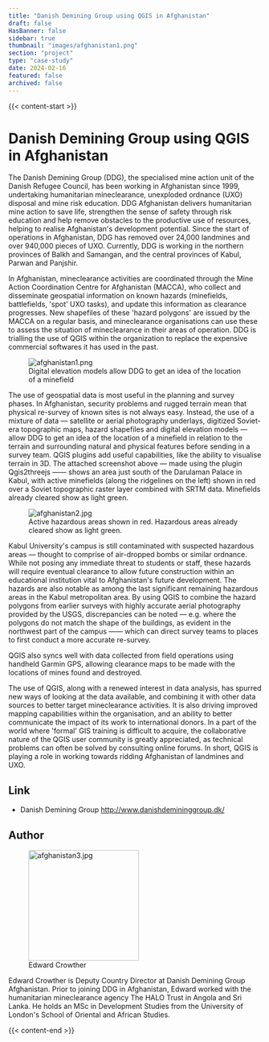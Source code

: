 ```yaml
---
title: "Danish Demining Group using QGIS in Afghanistan"
draft: false
HasBanner: false
sidebar: true
thumbnail: "images/afghanistan1.png"
section: "project"
type: "case-study"
date: 2024-02-16
featured: false
archived: false
---
```

{{< content-start >}}

# Danish Demining Group using QGIS in Afghanistan

The Danish Demining Group (DDG), the specialised mine action unit of the Danish Refugee Council, has been working in Afghanistan since 1999, undertaking humanitarian mineclearance, unexploded ordnance (UXO) disposal and mine risk education. DDG Afghanistan delivers humanitarian mine action to save life, strengthen the sense of safety through risk education and help remove obstacles to the productive use of resources, helping to realise Afghanistan's development potential. Since the start of operations in Afghanistan, DDG has removed over 24,000 landmines and over 940,000 pieces of UXO. Currently, DDG is working in the northern provinces of Balkh and Samangan, and the central provinces of Kabul, Parwan and Panjshir.

In Afghanistan, mineclearance activities are coordinated through the Mine Action Coordination Centre for Afghanistan (MACCA), who collect and disseminate geospatial information on known hazards (minefields, battlefields, 'spot' UXO tasks), and update this information as clearance progresses. New shapefiles of these 'hazard polygons' are issued by the MACCA on a regular basis, and mineclearance organisations can use these to assess the situation of mineclearance in their areas of operation. DDG is trialling the use of QGIS within the organization to replace the expensive commercial softwares it has used in the past.

<figure>
<img src="../images/afghanistan1.png" class="align-right" alt="afghanistan1.png" />
<figcaption>Digital elevation models allow DDG to get an idea of the location of a minefield</figcaption>
</figure>

The use of geospatial data is most useful in the planning and survey phases. In Afghanistan, security problems and rugged terrain mean that physical re-survey of known sites is not always easy. Instead, the use of a mixture of data — satellite or aerial photography underlays, digitized Soviet-era topographic maps, hazard shapefiles and digital elevation models — allow DDG to get an idea of the location of a minefield in relation to the terrain and surrounding natural and physical features before sending in a survey team. QGIS plugins add useful capabilities, like the ability to visualise terrain in 3D. The attached screenshot above — made using the plugin Qgis2threejs —— shows an area just south of the Darulaman Palace in Kabul, with active minefields (along the ridgelines on the left) shown in red over a Soviet topographic raster layer combined with SRTM data. Minefields already cleared show as light green.

<figure>
<img src="../images/afghanistan2.jpg" class="align-right" alt="afghanistan2.jpg" />
<figcaption>Active hazardous areas shown in red. Hazardous areas already cleared show as light green.</figcaption>
</figure>

Kabul University's campus is still contaminated with suspected hazardous areas — thought to comprise of air-dropped bombs or similar ordnance. While not posing any immediate threat to students or staff, these hazards will require eventual clearance to allow future construction within an educational institution vital to Afghanistan's future development. The hazards are also notable as among the last significant remaining hazardous areas in the Kabul metropolitan area. By using QGIS to combine the hazard polygons from earlier surveys with highly accurate aerial photography provided by the USGS, discrepancies can be noted — e.g. where the polygons do not match the shape of the buildings, as evident in the northwest part of the campus —— which can direct survey teams to places to first conduct a more accurate re-survey.

QGIS also syncs well with data collected from field operations using handheld Garmin GPS, allowing clearance maps to be made with the locations of mines found and destroyed.

The use of QGIS, along with a renewed interest in data analysis, has spurred new ways of looking at the data available, and combining it with other data sources to better target mineclearance activities. It is also driving improved mapping capabilities within the organisation, and an ability to better communicate the impact of its work to international donors. In a part of the world where 'formal' GIS training is difficult to acquire, the collaborative nature of the QGIS user community is greatly appreciated, as technical problems can often be solved by consulting online forums. In short, QGIS is playing a role in working towards ridding Afghanistan of landmines and UXO.

## Link

-   Danish Demining Group <http://www.danishdemininggroup.dk/>

## Author

<figure>
<img src="../images/afghanistan3.jpg" class="align-left" height="220" alt="afghanistan3.jpg" />
<figcaption>Edward Crowther</figcaption>
</figure>

Edward Crowther is Deputy Country Director at Danish Demining Group Afghanistan. Prior to joining DDG in Afghanistan, Edward worked with the humanitarian mineclearance agency The HALO Trust in Angola and Sri Lanka. He holds an MSc in Development Studies from the University of London's School of Oriental and African Studies.

{{< content-end >}}
